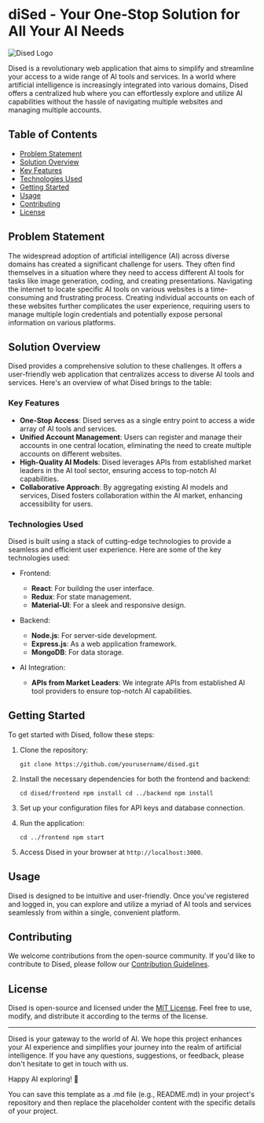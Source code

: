 # diSed - Your One-Stop Solution for All Your AI Needs

![Dised Logo](https://github.com/diSed-dao/.github/assets/46371923/7af19594-2006-4374-bf1f-b70f4f1ed155)

Dised is a revolutionary web application that aims to simplify and streamline your access to a wide range of AI tools and services. In a world where artificial intelligence is increasingly integrated into various domains, Dised offers a centralized hub where you can effortlessly explore and utilize AI capabilities without the hassle of navigating multiple websites and managing multiple accounts.

## Table of Contents
- [Problem Statement](#problem-statement)
- [Solution Overview](#solution-overview)
- [Key Features](#key-features)
- [Technologies Used](#technologies-used)
- [Getting Started](#getting-started)
- [Usage](#usage)
- [Contributing](#contributing)
- [License](#license)

## Problem Statement

The widespread adoption of artificial intelligence (AI) across diverse domains has created a significant challenge for users. They often find themselves in a situation where they need to access different AI tools for tasks like image generation, coding, and creating presentations. Navigating the internet to locate specific AI tools on various websites is a time-consuming and frustrating process. Creating individual accounts on each of these websites further complicates the user experience, requiring users to manage multiple login credentials and potentially expose personal information on various platforms.

## Solution Overview

Dised provides a comprehensive solution to these challenges. It offers a user-friendly web application that centralizes access to diverse AI tools and services. Here's an overview of what Dised brings to the table:

### Key Features

- **One-Stop Access**: Dised serves as a single entry point to access a wide array of AI tools and services.
- **Unified Account Management**: Users can register and manage their accounts in one central location, eliminating the need to create multiple accounts on different websites.
- **High-Quality AI Models**: Dised leverages APIs from established market leaders in the AI tool sector, ensuring access to top-notch AI capabilities.
- **Collaborative Approach**: By aggregating existing AI models and services, Dised fosters collaboration within the AI market, enhancing accessibility for users.

### Technologies Used

Dised is built using a stack of cutting-edge technologies to provide a seamless and efficient user experience. Here are some of the key technologies used:

- Frontend:
  - **React**: For building the user interface.
  - **Redux**: For state management.
  - **Material-UI**: For a sleek and responsive design.

- Backend:
  - **Node.js**: For server-side development.
  - **Express.js**: As a web application framework.
  - **MongoDB**: For data storage.

- AI Integration:
  - **APIs from Market Leaders**: We integrate APIs from established AI tool providers to ensure top-notch AI capabilities.

## Getting Started

To get started with Dised, follow these steps:

1. Clone the repository:

   
   `git clone https://github.com/yourusername/dised.git`
   

2. Install the necessary dependencies for both the frontend and backend:

   
   `cd dised/frontend
   npm install
   cd ../backend
   npm install`
   
3. Set up your configuration files for API keys and database connection.

4. Run the application:

   
   `cd ../frontend
   npm start`
   

5. Access Dised in your browser at `http://localhost:3000`.

## Usage

Dised is designed to be intuitive and user-friendly. Once you've registered and logged in, you can explore and utilize a myriad of AI tools and services seamlessly from within a single, convenient platform.

## Contributing

We welcome contributions from the open-source community. If you'd like to contribute to Dised, please follow our [Contribution Guidelines](CONTRIBUTING.md).

## License

Dised is open-source and licensed under the [MIT License](LICENSE). Feel free to use, modify, and distribute it according to the terms of the license.

---

Dised is your gateway to the world of AI. We hope this project enhances your AI experience and simplifies your journey into the realm of artificial intelligence. If you have any questions, suggestions, or feedback, please don't hesitate to get in touch with us.

Happy AI exploring! 🚀


You can save this template as a .md file (e.g., README.md) in your project's repository and then replace the placeholder content with the specific details of your project.

<!--

**Here are some ideas to get you started:**

🙋‍♀️ A short introduction - what is your organization all about?
🌈 Contribution guidelines - how can the community get involved?
👩‍💻 Useful resources - where can the community find your docs? Is there anything else the community should know?
🍿 Fun facts - what does your team eat for breakfast?
🧙 Remember, you can do mighty things with the power of [Markdown](https://docs.github.com/github/writing-on-github/getting-started-with-writing-and-formatting-on-github/basic-writing-and-formatting-syntax)
-->
